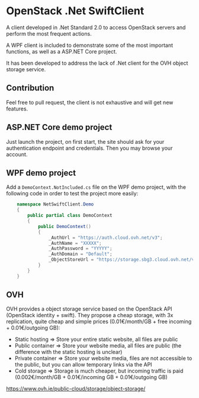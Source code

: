 # OpenStack .Net SwiftClient

A client developed in .Net Standard 2.0 to access OpenStack servers and perform the most frequent actions.

A WPF client is included to demonstrate some of the most important functions, as well as a ASP.NET Core project.

It has been developed to address the lack of .Net client for the OVH object storage service.

## Contribution

Feel free to pull request, the client is not exhaustive and will get new features.

## ASP.NET Core demo project

Just launch the project, on first start, the site should ask for your authentication endpoint and credentials. 
Then you may browse your account.

## WPF demo project

Add a `DemoContext.NotIncluded.cs` file on the WPF demo project, with the following code in order to test the project more easily:

```csharp
    namespace NetSwiftClient.Demo
    {
        public partial class DemoContext
        {
            public DemoContext()
            {
                _AuthUrl = "https://auth.cloud.ovh.net/v3";
                _AuthName = "XXXXX";
                _AuthPassword = "YYYYY";
                _AuthDomain = "Default";
                _ObjectStoreUrl = "https://storage.sbg3.cloud.ovh.net/v1/AUTH_zzzz"; 
            }
        }
    }
```

## OVH

OVH provides a object storage service based on the OpenStack API (OpenStack identity + swift).
They propose a cheap storage, with 3x replication, quite cheap and simple prices (0.01€/month/GB + free incoming + 0.01€/outgoing GB):
- Static hosting => Store your entire static website, all files are public
- Public container => Store your website media, all files are public (the difference with the static hosting is unclear)
- Private container => Store your website media, files are not accessible to the public, but you can allow temporary links via the API
- Cold storage => Storage is much cheaper, but incoming traffic is paid (0.002€/month/GB + 0.01€/incoming GB + 0.01€/outgoing GB)

https://www.ovh.ie/public-cloud/storage/object-storage/

